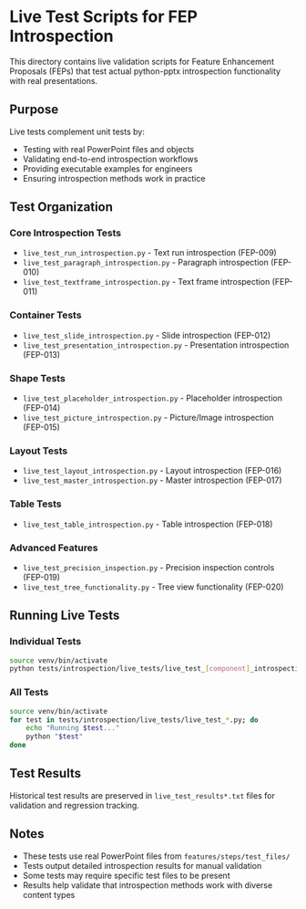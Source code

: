 # Live Test Scripts for FEP Introspection

This directory contains live validation scripts for Feature Enhancement Proposals (FEPs) that test actual python-pptx introspection functionality with real presentations.

## Purpose

Live tests complement unit tests by:
- Testing with real PowerPoint files and objects
- Validating end-to-end introspection workflows  
- Providing executable examples for engineers
- Ensuring introspection methods work in practice

## Test Organization

### Core Introspection Tests
- `live_test_run_introspection.py` - Text run introspection (FEP-009)
- `live_test_paragraph_introspection.py` - Paragraph introspection (FEP-010)  
- `live_test_textframe_introspection.py` - Text frame introspection (FEP-011)

### Container Tests
- `live_test_slide_introspection.py` - Slide introspection (FEP-012)
- `live_test_presentation_introspection.py` - Presentation introspection (FEP-013)

### Shape Tests  
- `live_test_placeholder_introspection.py` - Placeholder introspection (FEP-014)
- `live_test_picture_introspection.py` - Picture/Image introspection (FEP-015)

### Layout Tests
- `live_test_layout_introspection.py` - Layout introspection (FEP-016)
- `live_test_master_introspection.py` - Master introspection (FEP-017)

### Table Tests
- `live_test_table_introspection.py` - Table introspection (FEP-018)

### Advanced Features
- `live_test_precision_inspection.py` - Precision inspection controls (FEP-019)
- `live_test_tree_functionality.py` - Tree view functionality (FEP-020)

## Running Live Tests

### Individual Tests
```bash
source venv/bin/activate
python tests/introspection/live_tests/live_test_[component]_introspection.py
```

### All Tests
```bash
source venv/bin/activate
for test in tests/introspection/live_tests/live_test_*.py; do
    echo "Running $test..."
    python "$test"
done
```

## Test Results

Historical test results are preserved in `live_test_results*.txt` files for validation and regression tracking.

## Notes

- These tests use real PowerPoint files from `features/steps/test_files/`
- Tests output detailed introspection results for manual validation
- Some tests may require specific test files to be present
- Results help validate that introspection methods work with diverse content types